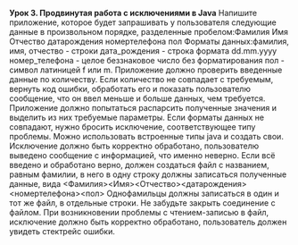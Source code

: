 **Урок 3. Продвинутая работа с исключениями в Java**
Напишите приложение, которое будет запрашивать у пользователя следующие данные в произвольном порядке, разделенные пробелом:Фамилия Имя Отчество датарождения номертелефона пол
Форматы данных:фамилия, имя, отчество - строки
дата_рождения - строка формата dd.mm.yyyy
номер_телефона - целое беззнаковое число без форматирования
пол - символ латиницей f или m.
Приложение должно проверить введенные данные по количеству. Если количество не совпадает с требуемым, вернуть код ошибки, обработать его и показать пользователю сообщение, что он ввел меньше и больше данных, чем требуется.
Приложение должно попытаться распарсить полученные значения и выделить из них требуемые параметры. Если форматы данных не совпадают, нужно бросить исключение, соответствующее типу проблемы. Можно использовать встроенные типы java и создать свои. Исключение должно быть корректно обработано, пользователю выведено сообщение с информацией, что именно неверно.
Если всё введено и обработано верно, должен создаться файл с названием, равным фамилии, в него в одну строку должны записаться полученные данные, вида
<Фамилия><Имя><Отчество><датарождения> <номертелефона><пол>
Однофамильцы должны записаться в один и тот же файл, в отдельные строки.
Не забудьте закрыть соединение с файлом.
При возникновении проблемы с чтением-записью в файл, исключение должно быть корректно обработано, пользователь должен увидеть стектрейс ошибки.